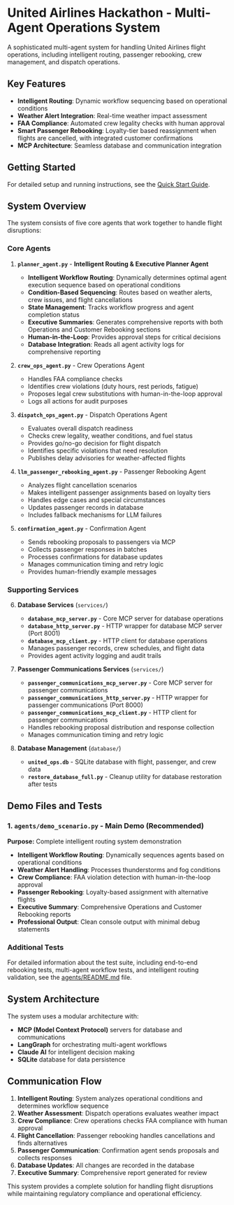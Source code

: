 # United Airlines Hackathon - Multi-Agent Operations System

A sophisticated multi-agent system for handling United Airlines flight operations, including intelligent routing, passenger rebooking, crew management, and dispatch operations.

## Key Features

- **Intelligent Routing**: Dynamic workflow sequencing based on operational conditions
- **Weather Alert Integration**: Real-time weather impact assessment
- **FAA Compliance**: Automated crew legality checks with human approval
- **Smart Passenger Rebooking**: Loyalty-tier based reassignment when flights are cancelled, with integrated customer confirmations
- **MCP Architecture**: Seamless database and communication integration

## Getting Started

For detailed setup and running instructions, see the [Quick Start Guide](quickstart_guide.md).

## System Overview

The system consists of five core agents that work together to handle flight disruptions:

### Core Agents

1. **`planner_agent.py`** - **Intelligent Routing & Executive Planner Agent**
   - **Intelligent Workflow Routing**: Dynamically determines optimal agent execution sequence based on operational conditions
   - **Condition-Based Sequencing**: Routes based on weather alerts, crew issues, and flight cancellations
   - **State Management**: Tracks workflow progress and agent completion status
   - **Executive Summaries**: Generates comprehensive reports with both Operations and Customer Rebooking sections
   - **Human-in-the-Loop**: Provides approval steps for critical decisions
   - **Database Integration**: Reads all agent activity logs for comprehensive reporting

2. **`crew_ops_agent.py`** - Crew Operations Agent
   - Handles FAA compliance checks
   - Identifies crew violations (duty hours, rest periods, fatigue)
   - Proposes legal crew substitutions with human-in-the-loop approval
   - Logs all actions for audit purposes

3. **`dispatch_ops_agent.py`** - Dispatch Operations Agent
   - Evaluates overall dispatch readiness
   - Checks crew legality, weather conditions, and fuel status
   - Provides go/no-go decision for flight dispatch
   - Identifies specific violations that need resolution
   - Publishes delay advisories for weather-affected flights

4. **`llm_passenger_rebooking_agent.py`** - Passenger Rebooking Agent
   - Analyzes flight cancellation scenarios
   - Makes intelligent passenger assignments based on loyalty tiers
   - Handles edge cases and special circumstances
   - Updates passenger records in database
   - Includes fallback mechanisms for LLM failures

5. **`confirmation_agent.py`** - Confirmation Agent
   - Sends rebooking proposals to passengers via MCP
   - Collects passenger responses in batches
   - Processes confirmations for database updates
   - Manages communication timing and retry logic
   - Provides human-friendly example messages

### Supporting Services

6. **Database Services** (`services/`)
   - **`database_mcp_server.py`** - Core MCP server for database operations
   - **`database_http_server.py`** - HTTP wrapper for database MCP server (Port 8001)
   - **`database_mcp_client.py`** - HTTP client for database operations
   - Manages passenger records, crew schedules, and flight data
   - Provides agent activity logging and audit trails

7. **Passenger Communications Services** (`services/`)
   - **`passenger_communications_mcp_server.py`** - Core MCP server for passenger communications
   - **`passenger_communications_http_server.py`** - HTTP wrapper for passenger communications (Port 8000)
   - **`passenger_communications_mcp_client.py`** - HTTP client for passenger communications
   - Handles rebooking proposal distribution and response collection
   - Manages communication timing and retry logic

8. **Database Management** (`database/`)
   - **`united_ops.db`** - SQLite database with flight, passenger, and crew data
   - **`restore_database_full.py`** - Cleanup utility for database restoration after tests

## Demo Files and Tests

### 1. `agents/demo_scenario.py` - **Main Demo (Recommended)**
**Purpose:** Complete intelligent routing system demonstration
- **Intelligent Workflow Routing**: Dynamically sequences agents based on operational conditions
- **Weather Alert Handling**: Processes thunderstorms and fog conditions
- **Crew Compliance**: FAA violation detection with human-in-the-loop approval
- **Passenger Rebooking**: Loyalty-based assignment with alternative flights
- **Executive Summary**: Comprehensive Operations and Customer Rebooking reports
- **Professional Output**: Clean console output with minimal debug statements

### Additional Tests
For detailed information about the test suite, including end-to-end rebooking tests, multi-agent workflow tests, and intelligent routing validation, see the [agents/README.md](agents/README.md) file.

## System Architecture

The system uses a modular architecture with:
- **MCP (Model Context Protocol)** servers for database and communications
- **LangGraph** for orchestrating multi-agent workflows
- **Claude AI** for intelligent decision making
- **SQLite** database for data persistence

## Communication Flow

1. **Intelligent Routing**: System analyzes operational conditions and determines workflow sequence
2. **Weather Assessment**: Dispatch operations evaluates weather impact
3. **Crew Compliance**: Crew operations checks FAA compliance with human approval
4. **Flight Cancellation**: Passenger rebooking handles cancellations and finds alternatives
5. **Passenger Communication**: Confirmation agent sends proposals and collects responses
6. **Database Updates**: All changes are recorded in the database
7. **Executive Summary**: Comprehensive report generated for review

This system provides a complete solution for handling flight disruptions while maintaining regulatory compliance and operational efficiency. 